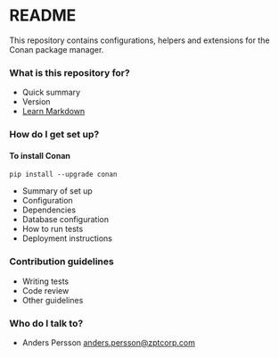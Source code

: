 # README #

This repository contains configurations, helpers and extensions for the Conan package manager.

### What is this repository for? ###

* Quick summary
* Version
* [Learn Markdown](https://bitbucket.org/tutorials/markdowndemo)

### How do I get set up? ###

#### To install Conan

```pip install --upgrade conan```

* Summary of set up
* Configuration
* Dependencies
* Database configuration
* How to run tests
* Deployment instructions

### Contribution guidelines ###

* Writing tests
* Code review
* Other guidelines

### Who do I talk to? ###

* Anders Persson <anders.persson@zptcorp.com>
